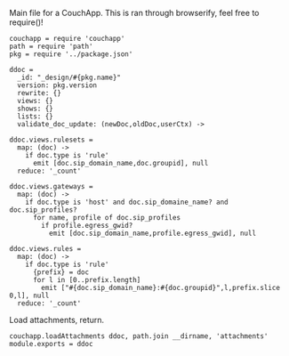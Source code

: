 Main file for a CouchApp.
This is ran through browserify, feel free to require()!

    couchapp = require 'couchapp'
    path = require 'path'
    pkg = require '../package.json'

    ddoc =
      _id: "_design/#{pkg.name}"
      version: pkg.version
      rewrite: {}
      views: {}
      shows: {}
      lists: {}
      validate_doc_update: (newDoc,oldDoc,userCtx) ->

    ddoc.views.rulesets =
      map: (doc) ->
        if doc.type is 'rule'
          emit [doc.sip_domain_name,doc.groupid], null
      reduce: '_count'

    ddoc.views.gateways =
      map: (doc) ->
        if doc.type is 'host' and doc.sip_domaine_name? and doc.sip_profiles?
          for name, profile of doc.sip_profiles
            if profile.egress_gwid?
              emit [doc.sip_domain_name,profile.egress_gwid], null

    ddoc.views.rules =
      map: (doc) ->
        if doc.type is 'rule'
          {prefix} = doc
          for l in [0..prefix.length]
            emit ["#{doc.sip_domain_name}:#{doc.groupid}",l,prefix.slice 0,l], null
      reduce: '_count'

Load attachments, return.

    couchapp.loadAttachments ddoc, path.join __dirname, 'attachments'
    module.exports = ddoc
